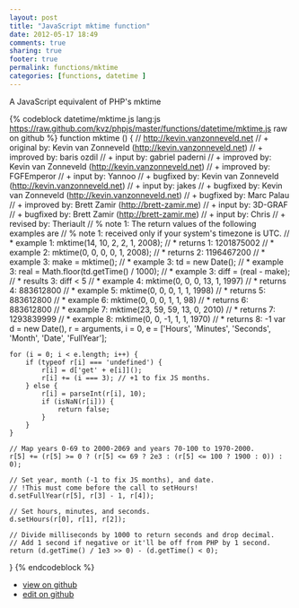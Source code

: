 ```yaml
---
layout: post
title: "JavaScript mktime function"
date: 2012-05-17 18:49
comments: true
sharing: true
footer: true
permalink: functions/mktime
categories: [functions, datetime ]
---
```

A JavaScript equivalent of PHP's mktime
<!-- more -->
{% codeblock datetime/mktime.js lang:js https://raw.github.com/kvz/phpjs/master/functions/datetime/mktime.js raw on github %}
function mktime () {
    // http://kevin.vanzonneveld.net
    // +   original by: Kevin van Zonneveld (http://kevin.vanzonneveld.net)
    // +   improved by: baris ozdil
    // +      input by: gabriel paderni
    // +   improved by: Kevin van Zonneveld (http://kevin.vanzonneveld.net)
    // +   improved by: FGFEmperor
    // +      input by: Yannoo
    // +   bugfixed by: Kevin van Zonneveld (http://kevin.vanzonneveld.net)
    // +      input by: jakes
    // +   bugfixed by: Kevin van Zonneveld (http://kevin.vanzonneveld.net)
    // +   bugfixed by: Marc Palau
    // +   improved by: Brett Zamir (http://brett-zamir.me)
    // +      input by: 3D-GRAF
    // +   bugfixed by: Brett Zamir (http://brett-zamir.me)
    // +      input by: Chris
    // +    revised by: Theriault
    // %        note 1: The return values of the following examples are
    // %        note 1: received only if your system's timezone is UTC.
    // *     example 1: mktime(14, 10, 2, 2, 1, 2008);
    // *     returns 1: 1201875002
    // *     example 2: mktime(0, 0, 0, 0, 1, 2008);
    // *     returns 2: 1196467200
    // *     example 3: make = mktime();
    // *     example 3: td = new Date();
    // *     example 3: real = Math.floor(td.getTime() / 1000);
    // *     example 3: diff = (real - make);
    // *     results 3: diff < 5
    // *     example 4: mktime(0, 0, 0, 13, 1, 1997)
    // *     returns 4: 883612800 
    // *     example 5: mktime(0, 0, 0, 1, 1, 1998)
    // *     returns 5: 883612800 
    // *     example 6: mktime(0, 0, 0, 1, 1, 98)
    // *     returns 6: 883612800 
    // *     example 7: mktime(23, 59, 59, 13, 0, 2010)
    // *     returns 7: 1293839999
    // *     example 8: mktime(0, 0, -1, 1, 1, 1970)
    // *     returns 8: -1
    var d = new Date(),
        r = arguments,
        i = 0,
        e = ['Hours', 'Minutes', 'Seconds', 'Month', 'Date', 'FullYear'];

    for (i = 0; i < e.length; i++) {
        if (typeof r[i] === 'undefined') {
            r[i] = d['get' + e[i]]();
            r[i] += (i === 3); // +1 to fix JS months.
        } else {
            r[i] = parseInt(r[i], 10);
            if (isNaN(r[i])) {
                return false;
            }
        }
    }

    // Map years 0-69 to 2000-2069 and years 70-100 to 1970-2000.
    r[5] += (r[5] >= 0 ? (r[5] <= 69 ? 2e3 : (r[5] <= 100 ? 1900 : 0)) : 0);

    // Set year, month (-1 to fix JS months), and date.
    // !This must come before the call to setHours!
    d.setFullYear(r[5], r[3] - 1, r[4]);

    // Set hours, minutes, and seconds.
    d.setHours(r[0], r[1], r[2]);

    // Divide milliseconds by 1000 to return seconds and drop decimal.
    // Add 1 second if negative or it'll be off from PHP by 1 second.
    return (d.getTime() / 1e3 >> 0) - (d.getTime() < 0);
}
{% endcodeblock %}
<ul>
 <li><a href="https://github.com/kvz/phpjs/blob/master/functions/datetime/mktime.js">view on github</a></li>
 <li><a href="https://github.com/kvz/phpjs/edit/master/functions/datetime/mktime.js">edit on github</a></li>
</ul>
